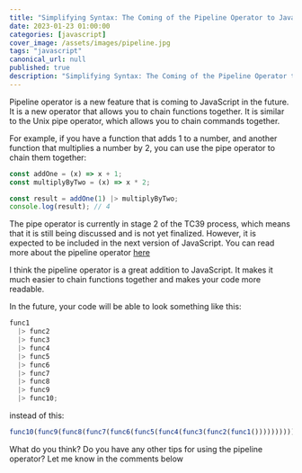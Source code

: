 ```yaml
---
title: "Simplifying Syntax: The Coming of the Pipeline Operator to JavaScript"
date: 2023-01-23 01:00:00
categories: [javascript]
cover_image: /assets/images/pipeline.jpg
tags: "javascript"
canonical_url: null
published: true
description: "Simplifying Syntax: The Coming of the Pipeline Operator to JavaScript"
---
```


Pipeline operator is a new feature that is coming to JavaScript in the future. It is a new operator that allows you to chain functions together. It is similar to the Unix pipe operator, which allows you to chain commands together.

For example, if you have a function that adds 1 to a number, and another function that multiplies a number by 2, you can use the pipe operator to chain them together:

```js
const addOne = (x) => x + 1;
const multiplyByTwo = (x) => x * 2;

const result = addOne(1) |> multiplyByTwo;
console.log(result); // 4
```

The pipe operator is currently in stage 2 of the TC39 process, which means that it is still being discussed and is not yet finalized. However, it is expected to be included in the next version of JavaScript. You can read more about the pipeline operator [here](https://github.com/tc39/proposal-pipeline-operator)

I think the pipeline operator is a great addition to JavaScript. It makes it much easier to chain functions together and makes your code more readable.

In the future, your code will be able to look something like this:

```js
func1
  |> func2
  |> func3
  |> func4
  |> func5
  |> func6
  |> func7
  |> func8
  |> func9
  |> func10;
```

instead of this:

```js
func10(func9(func8(func7(func6(func5(func4(func3(func2(func1())))))))));
```

What do you think? Do you have any other tips for using the pipeline operator? Let me know in the comments below
